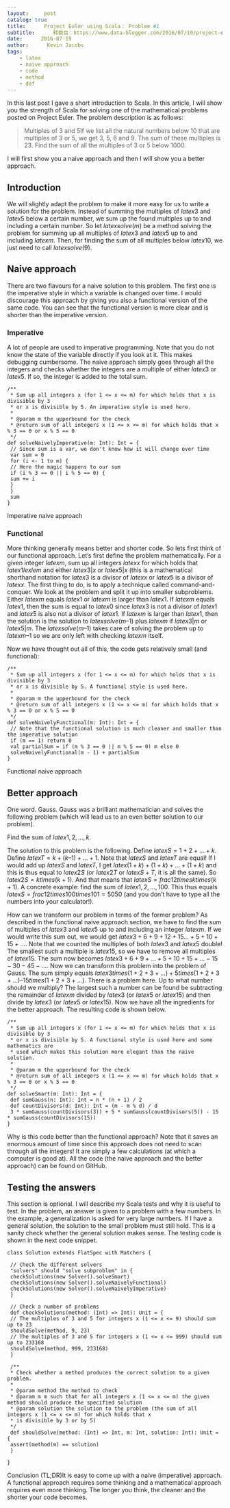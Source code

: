 ```yaml
---
layout:     post
catalog: true
title:      Project Euler using Scala： Problem #1
subtitle:      转载自：https://www.data-blogger.com/2016/07/19/project-euler-using-scala-problem-1/
date:      2016-07-19
author:      Kevin Jacobs
tags:
    - latex
    - naive approach
    - code
    - method
    - def
---
```


In this last post I gave a short introduction to Scala. In this article, I will show you the strength of Scala for solving one of the mathematical problems posted on Project Euler. The problem description is as follows:

> Multiples of 3 and 5If we list all the natural numbers below 10 that are multiples of 3 or 5, we get 3, 5, 6 and 9. The sum of these multiples is 23. Find the sum of all the multiples of 3 or 5 below 1000.

I will first show you a naive approach and then I will show you a better approach.



## Introduction

We will slightly adapt the problem to make it more easy for us to write a solution for the problem. Instead of summing the multiples of $latex 3$ and $latex 5$ below a certain number, we sum up the found multiples up to and including a certain number. So let $latex solve(m)$ be a method solving the problem for summing up all multiples of $latex 3$ and $latex 5$ up to and including $latex m$. Then, for finding the sum of all multiples below $latex 10$, we just need to call $latex solve(9)$.

## Naive approach

There are two flavours for a naive solution to this problem. The first one is the imperative style in which a variable is changed over time. I would discourage this approach by giving you also a functional version of the same code. You can see that the functional version is more clear and is shorter than the imperative version.

### Imperative

A lot of people are used to imperative programming. Note that you do not know the state of the variable directly if you look at it. This makes debugging cumbersome. The naive approach simply goes through all the integers and checks whether the integers are a multiple of either $latex 3$ or $latex 5$. If so, the integer is added to the total sum.

```
/**
 * Sum up all integers x (for 1 <= x <= m) for which holds that x is divisible by 3
 * or x is divisible by 5. An imperative style is used here.
 *
 * @param m the upperbound for the check
 * @return sum of all integers x (1 <= x <= m) for which holds that x % 3 == 0 or x % 5 == 0
 */
def solveNaivelyImperative(m: Int): Int = {
 // Since sum is a var, we don't know how it will change over time
 var sum = 0
 for (i <- 1 to m) {
 // Here the magic happens to our sum
 if (i % 3 == 0 || i % 5 == 0) {
 sum += i
 }
 }
 sum
}
```

 Imperative naive approach

### Functional

More thinking generally means better and shorter code. So lets first think of our functional approach. Let’s first define the problem mathematically. For a given integer $latex m$, sum up all integers $latex x$ for which holds that $latex 1 le x le m$ and either $latex 3 | x$ or $latex 5 | x$ (this is a mathematical shorthand notation for $latex 3$ is a divisor of $latex x$ or $latex 5$ is a divisor of $latex x$. The first thing to do, is to apply a technique called command-and-conquer. We look at the problem and split it up into smaller subproblems. Either $latex m$ equals $latex 1$ or $latex m$ is larger than $latex 1$. If $latex m$ equals $latex 1$, then the sum is equal to $latex 0$ since $latex 3$ is not a divisor of $latex 1$ and $latex 5$ is also not a divisor of $latex 1$. If $latex m$ is larger than $latex 1$, then the solution is the solution to $latex solve(m – 1)$ plus $latex m$ if $latex 3 | m$ or $latex 5 | m$. The $latex solve(m – 1)$ takes care of solving the problem up to $latex m – 1$ so we are only left with checking $latex m$ itself.

Now we have thought out all of this, the code gets relatively small (and functional):

```
/**
 * Sum up all integers x (for 1 <= x <= m) for which holds that x is divisible by 3
 * or x is divisible by 5. A functional style is used here.
 *
 * @param m the upperbound for the check
 * @return sum of all integers x (1 <= x <= m) for which holds that x % 3 == 0 or x % 5 == 0
 */
def solveNaivelyFunctional(m: Int): Int = {
 // Note that the functional solution is much cleaner and smaller than the imperative solution
 if (m == 1) return 0
 val partialSum = if (m % 3 == 0 || m % 5 == 0) m else 0
 solveNaivelyFunctional(m - 1) + partialSum
}
```

 Functional naive approach

 

## Better approach

One word. Gauss. Gauss was a brilliant mathematician and solves the following problem (which will lead us to an even better solution to our problem).

Find the sum of $latex 1, 2, …, k$.

The solution to this problem is the following. Define $latex S = 1 + 2 + … + k$. Define $latex T = k + (k – 1) + … + 1$. Note that $latex S$ and $latex T$ are equal! If I would add up $latex S$ and $latex T$, I get $latex (1+k) + (1+k) + … + (1+k)$ and this is thus equal to $latex 2S$ (or $latex 2T$ or $latex S+T$, it is all the same). So $latex 2S = k times (k + 1)$. And that means that $latex S = frac{1}{2} times k times (k + 1)$. A concrete example: find the sum of $latex 1, 2, …, 100$. This thus equals $latex S = frac{1}{2} times 100 times 101 = 5050$ (and you don’t have to type all the numbers into your calculator!).

How can we transform our problem in terms of the former problem? As described in the functional naive approach section, we have to find the sum of multiples of $latex 3$ and $latex 5$ up to and including an integer $latex m$. If we would write this sum out, we would get $latex 3+6+9+12+15… + 5+10+15+…$. Note that we counted the multiples of both $latex 3$ and $latex 5$ double! The smallest such a multiple is $latex 15$, so we have to remove all multiples of $latex 15$. The sum now becomes $latex 3+6+9+…+5+10+15+…-15-30-45-…$. Now we can transform this problem into the problem of Gauss. The sum simply equals $latex 3 times (1+2+3+…) + 5 times (1+2+3+…) – 15 times(1+2+3+…)$. There is a problem here. Up to what number should we multiply? The largest such a number can be found be subtracting the remainder of $latex m$ divided by $latex 3$ (or $latex 5$ or $latex 15$) and then divide by $latex 3$ (or $latex 5$ or $latex 15$). Now we have all the ingredients for the better approach. The resulting code is shown below.

```
/**
 * Sum up all integers x (for 1 <= x <= m) for which holds that x is divisible by 3
 * or x is divisible by 5. A functional style is used here and some mathematics are
 * used which makes this solution more elegant than the naive solution.
 *
 * @param m the upperbound for the check
 * @return sum of all integers x (1 <= x <= m) for which holds that x % 3 == 0 or x % 5 == 0
 */
def solveSmart(m: Int): Int = {
 def sumGauss(n: Int): Int = n * (n + 1) / 2
 def countDivisors(d: Int): Int = (m - m % d) / d
 3 * sumGauss(countDivisors(3)) + 5 * sumGauss(countDivisors(5)) - 15 * sumGauss(countDivisors(15))
}
```

Why is this code better than the functional approach? Note that it saves an enormous amount of time since this approach does not need to scan through all the integers! It are simply a few calculations (at which a computer is good at). All the code (the naive approach and the better approach) can be found on GitHub.

## Testing the answers

This section is optional. I will describe my Scala tests and why it is useful to test. In the problem, an answer is given to a problem with a few numbers. In the example, a generalization is asked for very large numbers. If I have a general solution, the solution to the small problem must still hold. This is a sanity check whether the general solution makes sense. The testing code is shown in the next code snippet.

```
class Solution extends FlatSpec with Matchers {

 // Check the different solvers
 "solvers" should "solve subproblem" in {
 checkSolutions(new Solver().solveSmart)
 checkSolutions(new Solver().solveNaivelyFunctional)
 checkSolutions(new Solver().solveNaivelyImperative)
 }

 // Check a number of problems
 def checkSolutions(method: (Int) => Int): Unit = {
 // The multiples of 3 and 5 for integers x (1 <= x <= 9) should sum up to 23
 shouldSolve(method, 9, 23)
 // The multiples of 3 and 5 for integers x (1 <= x <= 999) should sum up to 233168
 shouldSolve(method, 999, 233168)
 }

 /**
 * Check whether a method produces the correct solution to a given problem.
 *
 * @param method the method to check
 * @param m m such that for all integers x (1 <= x <= m) the given method should produce the specified solution
 * @param solution the solution to the problem (the sum of all integers x (1 <= x <= m) for which holds that x
 * is divisible by 3 or by 5)
 */
 def shouldSolve(method: (Int) => Int, m: Int, solution: Int): Unit = {
 assert(method(m) == solution)
 }

}
```

Conclusion (TL;DR)It is easy to come up with a naive (imperative) approach. A functional approach requires some thinking and a mathematical approach requires even more thinking. The longer you think, the cleaner and the shorter your code becomes.

 
